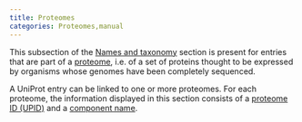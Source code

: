 ```yaml
---
title: Proteomes
categories: Proteomes,manual
---
```


This subsection of the [Names and taxonomy](https://www.uniprot.org/help/names%5Fand%5Ftaxonomy%5Fsection) section is present for entries that are part of a [proteome](https://www.uniprot.org/proteomes), i.e. of a set of proteins thought to be expressed by organisms whose genomes have been completely sequenced.

A UniProt entry can be linked to one or more proteomes. For each proteome, the information displayed in this section consists of a [proteome ID (UPID)](https://www.uniprot.org/help/proteome%5Fid) and a [component name](https://www.uniprot.org/help/proteome%5Fcomponent).
